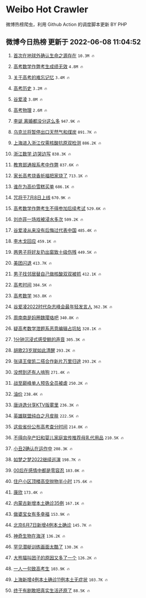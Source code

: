 # Weibo Hot Crawler 



微博热榜爬虫，利用 Github Action 的调度脚本更新 BY PHP 


## 微博今日热榜 更新于 2022-06-08 11:04:52 
1. [首次在地球外确认生命之源存在](https://s.weibo.com/weibo?q=%23%E9%A6%96%E6%AC%A1%E5%9C%A8%E5%9C%B0%E7%90%83%E5%A4%96%E7%A1%AE%E8%AE%A4%E7%94%9F%E5%91%BD%E4%B9%8B%E6%BA%90%E5%AD%98%E5%9C%A8%23&Refer=top) `10.3M 🔥` 

1. [高考数学作弊考生成绩无效](https://s.weibo.com/weibo?q=%23%E9%AB%98%E8%80%83%E6%95%B0%E5%AD%A6%E4%BD%9C%E5%BC%8A%E8%80%83%E7%94%9F%E6%88%90%E7%BB%A9%E6%97%A0%E6%95%88%23&Refer=top) `4.8M 🔥` 

1. [关于高考的难忘记忆](https://s.weibo.com/weibo?q=%23%E5%85%B3%E4%BA%8E%E9%AB%98%E8%80%83%E7%9A%84%E9%9A%BE%E5%BF%98%E8%AE%B0%E5%BF%86%23&Refer=top) `3.4M 🔥` 

1. [高考历史](https://s.weibo.com/weibo?q=%23%E9%AB%98%E8%80%83%E5%8E%86%E5%8F%B2%23&Refer=top) `3.2M 🔥` 

1. [谷爱凌](https://s.weibo.com/weibo?q=%E8%B0%B7%E7%88%B1%E5%87%8C&Refer=top) `3.0M 🔥` 

1. [高考物理](https://s.weibo.com/weibo?q=%23%E9%AB%98%E8%80%83%E7%89%A9%E7%90%86%23&Refer=top) `2.6M 🔥` 

1. [李诞 离婚都没分这么多](https://s.weibo.com/weibo?q=%E6%9D%8E%E8%AF%9E%20%E7%A6%BB%E5%A9%9A%E9%83%BD%E6%B2%A1%E5%88%86%E8%BF%99%E4%B9%88%E5%A4%9A&Refer=top) `947.9K 🔥` 

1. [乌克兰将暂停出口天然气和煤炭](https://s.weibo.com/weibo?q=%23%E4%B9%8C%E5%85%8B%E5%85%B0%E5%B0%86%E6%9A%82%E5%81%9C%E5%87%BA%E5%8F%A3%E5%A4%A9%E7%84%B6%E6%B0%94%E5%92%8C%E7%85%A4%E7%82%AD%23&Refer=top) `891.7K 🔥` 

1. [上海进入浙江仅需核酸抗原双检测](https://s.weibo.com/weibo?q=%23%E4%B8%8A%E6%B5%B7%E8%BF%9B%E5%85%A5%E6%B5%99%E6%B1%9F%E4%BB%85%E9%9C%80%E6%A0%B8%E9%85%B8%E6%8A%97%E5%8E%9F%E5%8F%8C%E6%A3%80%E6%B5%8B%23&Refer=top) `886.2K 🔥` 

1. [浙江数学 边哭边写](https://s.weibo.com/weibo?q=%E6%B5%99%E6%B1%9F%E6%95%B0%E5%AD%A6%20%E8%BE%B9%E5%93%AD%E8%BE%B9%E5%86%99&Refer=top) `838.3K 🔥` 

1. [教育部通报系考中作弊](https://s.weibo.com/weibo?q=%23%E6%95%99%E8%82%B2%E9%83%A8%E9%80%9A%E6%8A%A5%E7%B3%BB%E8%80%83%E4%B8%AD%E4%BD%9C%E5%BC%8A%23&Refer=top) `837.6K 🔥` 

1. [家长高考烧香祈福把家烧了](https://s.weibo.com/weibo?q=%23%E5%AE%B6%E9%95%BF%E9%AB%98%E8%80%83%E7%83%A7%E9%A6%99%E7%A5%88%E7%A6%8F%E6%8A%8A%E5%AE%B6%E7%83%A7%E4%BA%86%23&Refer=top) `713.1K 🔥` 

1. [谁在为高价雪糕买单](https://s.weibo.com/weibo?q=%23%E8%B0%81%E5%9C%A8%E4%B8%BA%E9%AB%98%E4%BB%B7%E9%9B%AA%E7%B3%95%E4%B9%B0%E5%8D%95%23&Refer=top) `686.1K 🔥` 

1. [咒将于7月8日上线](https://s.weibo.com/weibo?q=%23%E5%92%92%E5%B0%86%E4%BA%8E7%E6%9C%888%E6%97%A5%E4%B8%8A%E7%BA%BF%23&Refer=top) `670.9K 🔥` 

1. [高考数学作弊考生不得参加后续考试](https://s.weibo.com/weibo?q=%23%E9%AB%98%E8%80%83%E6%95%B0%E5%AD%A6%E4%BD%9C%E5%BC%8A%E8%80%83%E7%94%9F%E4%B8%8D%E5%BE%97%E5%8F%82%E5%8A%A0%E5%90%8E%E7%BB%AD%E8%80%83%E8%AF%95%23&Refer=top) `529.6K 🔥` 

1. [刘亦菲一场戏被浸水多次](https://s.weibo.com/weibo?q=%23%E5%88%98%E4%BA%A6%E8%8F%B2%E4%B8%80%E5%9C%BA%E6%88%8F%E8%A2%AB%E6%B5%B8%E6%B0%B4%E5%A4%9A%E6%AC%A1%23&Refer=top) `509.2K 🔥` 

1. [谷爱凌从来没有后悔过代表中国](https://s.weibo.com/weibo?q=%23%E8%B0%B7%E7%88%B1%E5%87%8C%E4%BB%8E%E6%9D%A5%E6%B2%A1%E6%9C%89%E5%90%8E%E6%82%94%E8%BF%87%E4%BB%A3%E8%A1%A8%E4%B8%AD%E5%9B%BD%23&Refer=top) `485.4K 🔥` 

1. [李木戈回应](https://s.weibo.com/weibo?q=%23%E6%9D%8E%E6%9C%A8%E6%88%88%E5%9B%9E%E5%BA%94%23&Refer=top) `459.1K 🔥` 

1. [两男子将好友扔出窗致十级伤残](https://s.weibo.com/weibo?q=%23%E4%B8%A4%E7%94%B7%E5%AD%90%E5%B0%86%E5%A5%BD%E5%8F%8B%E6%89%94%E5%87%BA%E7%AA%97%E8%87%B4%E5%8D%81%E7%BA%A7%E4%BC%A4%E6%AE%8B%23&Refer=top) `449.5K 🔥` 

1. [美团闪退](https://s.weibo.com/weibo?q=%E7%BE%8E%E5%9B%A2%E9%97%AA%E9%80%80&Refer=top) `413.7K 🔥` 

1. [男子找邻居替自己做核酸双双被抓](https://s.weibo.com/weibo?q=%23%E7%94%B7%E5%AD%90%E6%89%BE%E9%82%BB%E5%B1%85%E6%9B%BF%E8%87%AA%E5%B7%B1%E5%81%9A%E6%A0%B8%E9%85%B8%E5%8F%8C%E5%8F%8C%E8%A2%AB%E6%8A%93%23&Refer=top) `412.1K 🔥` 

1. [高考时间](https://s.weibo.com/weibo?q=%E9%AB%98%E8%80%83%E6%97%B6%E9%97%B4&Refer=top) `384.5K 🔥` 

1. [高考数学](https://s.weibo.com/weibo?q=%23%E9%AB%98%E8%80%83%E6%95%B0%E5%AD%A6%23&Refer=top) `363.8K 🔥` 

1. [谷爱凌2022时代杂志峰会最年轻发言人](https://s.weibo.com/weibo?q=%23%E8%B0%B7%E7%88%B1%E5%87%8C2022%E6%97%B6%E4%BB%A3%E6%9D%82%E5%BF%97%E5%B3%B0%E4%BC%9A%E6%9C%80%E5%B9%B4%E8%BD%BB%E5%8F%91%E8%A8%80%E4%BA%BA%23&Refer=top) `362.3K 🔥` 

1. [周南南是妈圈魏璎珞吧](https://s.weibo.com/weibo?q=%23%E5%91%A8%E5%8D%97%E5%8D%97%E6%98%AF%E5%A6%88%E5%9C%88%E9%AD%8F%E7%92%8E%E7%8F%9E%E5%90%A7%23&Refer=top) `340.8K 🔥` 

1. [疑高考数学泄题系恶意编辑占坑帖](https://s.weibo.com/weibo?q=%23%E7%96%91%E9%AB%98%E8%80%83%E6%95%B0%E5%AD%A6%E6%B3%84%E9%A2%98%E7%B3%BB%E6%81%B6%E6%84%8F%E7%BC%96%E8%BE%91%E5%8D%A0%E5%9D%91%E5%B8%96%23&Refer=top) `328.1K 🔥` 

1. [1分钟沉浸式感受鲸的声音](https://s.weibo.com/weibo?q=%231%E5%88%86%E9%92%9F%E6%B2%89%E6%B5%B8%E5%BC%8F%E6%84%9F%E5%8F%97%E9%B2%B8%E7%9A%84%E5%A3%B0%E9%9F%B3%23&Refer=top) `305.3K 🔥` 

1. [胡歌23岁就如此清醒](https://s.weibo.com/weibo?q=%23%E8%83%A1%E6%AD%8C23%E5%B2%81%E5%B0%B1%E5%A6%82%E6%AD%A4%E6%B8%85%E9%86%92%23&Refer=top) `293.2K 🔥` 

1. [张译王俊凯二搭合作新片万里归途](https://s.weibo.com/weibo?q=%23%E5%BC%A0%E8%AF%91%E7%8E%8B%E4%BF%8A%E5%87%AF%E4%BA%8C%E6%90%AD%E5%90%88%E4%BD%9C%E6%96%B0%E7%89%87%E4%B8%87%E9%87%8C%E5%BD%92%E9%80%94%23&Refer=top) `293.2K 🔥` 

1. [没想到还有人啃狗](https://s.weibo.com/weibo?q=%23%E6%B2%A1%E6%83%B3%E5%88%B0%E8%BF%98%E6%9C%89%E4%BA%BA%E5%95%83%E7%8B%97%23&Refer=top) `271.4K 🔥` 

1. [战至巅峰单人预告全员被虐](https://s.weibo.com/weibo?q=%23%E6%88%98%E8%87%B3%E5%B7%85%E5%B3%B0%E5%8D%95%E4%BA%BA%E9%A2%84%E5%91%8A%E5%85%A8%E5%91%98%E8%A2%AB%E8%99%90%23&Refer=top) `250.2K 🔥` 

1. [油价](https://s.weibo.com/weibo?q=%E6%B2%B9%E4%BB%B7&Refer=top) `238.4K 🔥` 

1. [唐诗逸分享KTV版雾里](https://s.weibo.com/weibo?q=%23%E5%94%90%E8%AF%97%E9%80%B8%E5%88%86%E4%BA%ABKTV%E7%89%88%E9%9B%BE%E9%87%8C%23&Refer=top) `236.3K 🔥` 

1. [英雄联盟纯白之月皮肤](https://s.weibo.com/weibo?q=%23%E8%8B%B1%E9%9B%84%E8%81%94%E7%9B%9F%E7%BA%AF%E7%99%BD%E4%B9%8B%E6%9C%88%E7%9A%AE%E8%82%A4%23&Refer=top) `222.5K 🔥` 

1. [这些省份公布高考查分时间](https://s.weibo.com/weibo?q=%23%E8%BF%99%E4%BA%9B%E7%9C%81%E4%BB%BD%E5%85%AC%E5%B8%83%E9%AB%98%E8%80%83%E6%9F%A5%E5%88%86%E6%97%B6%E9%97%B4%23&Refer=top) `214.0K 🔥` 

1. [不得向孕产妇和婴儿家庭宣传推荐母乳代用品](https://s.weibo.com/weibo?q=%23%E4%B8%8D%E5%BE%97%E5%90%91%E5%AD%95%E4%BA%A7%E5%A6%87%E5%92%8C%E5%A9%B4%E5%84%BF%E5%AE%B6%E5%BA%AD%E5%AE%A3%E4%BC%A0%E6%8E%A8%E8%8D%90%E6%AF%8D%E4%B9%B3%E4%BB%A3%E7%94%A8%E5%93%81%23&Refer=top) `210.5K 🔥` 

1. [小丑2确认在运作中](https://s.weibo.com/weibo?q=%23%E5%B0%8F%E4%B8%912%E7%A1%AE%E8%AE%A4%E5%9C%A8%E8%BF%90%E4%BD%9C%E4%B8%AD%23&Refer=top) `208.3K 🔥` 

1. [如梦之梦2022继续巡演](https://s.weibo.com/weibo?q=%23%E5%A6%82%E6%A2%A6%E4%B9%8B%E6%A2%A62022%E7%BB%A7%E7%BB%AD%E5%B7%A1%E6%BC%94%23&Refer=top) `198.7K 🔥` 

1. [00后在感情中都是零容忍](https://s.weibo.com/weibo?q=%2300%E5%90%8E%E5%9C%A8%E6%84%9F%E6%83%85%E4%B8%AD%E9%83%BD%E6%98%AF%E9%9B%B6%E5%AE%B9%E5%BF%8D%23&Refer=top) `183.0K 🔥` 

1. [住户小区顶楼高空抛物半小时](https://s.weibo.com/weibo?q=%23%E4%BD%8F%E6%88%B7%E5%B0%8F%E5%8C%BA%E9%A1%B6%E6%A5%BC%E9%AB%98%E7%A9%BA%E6%8A%9B%E7%89%A9%E5%8D%8A%E5%B0%8F%E6%97%B6%23&Refer=top) `175.6K 🔥` 

1. [康欣](https://s.weibo.com/weibo?q=%E5%BA%B7%E6%AC%A3&Refer=top) `173.4K 🔥` 

1. [内蒙古新增本土确诊35例](https://s.weibo.com/weibo?q=%23%E5%86%85%E8%92%99%E5%8F%A4%E6%96%B0%E5%A2%9E%E6%9C%AC%E5%9C%9F%E7%A1%AE%E8%AF%8A35%E4%BE%8B%23&Refer=top) `167.1K 🔥` 

1. [做婆宝女有多幸福](https://s.weibo.com/weibo?q=%23%E5%81%9A%E5%A9%86%E5%AE%9D%E5%A5%B3%E6%9C%89%E5%A4%9A%E5%B9%B8%E7%A6%8F%23&Refer=top) `153.9K 🔥` 

1. [北京6月7日新增4例本土确诊](https://s.weibo.com/weibo?q=%23%E5%8C%97%E4%BA%AC6%E6%9C%887%E6%97%A5%E6%96%B0%E5%A2%9E4%E4%BE%8B%E6%9C%AC%E5%9C%9F%E7%A1%AE%E8%AF%8A%23&Refer=top) `145.7K 🔥` 

1. [神奇生物在海洋](https://s.weibo.com/weibo?q=%23%E7%A5%9E%E5%A5%87%E7%94%9F%E7%89%A9%E5%9C%A8%E6%B5%B7%E6%B4%8B%23&Refer=top) `136.2K 🔥` 

1. [罕见潜艇训练画面太酷了](https://s.weibo.com/weibo?q=%23%E7%BD%95%E8%A7%81%E6%BD%9C%E8%89%87%E8%AE%AD%E7%BB%83%E7%94%BB%E9%9D%A2%E5%A4%AA%E9%85%B7%E4%BA%86%23&Refer=top) `130.3K 🔥` 

1. [大熊猫叫团子的原因又多了一个](https://s.weibo.com/weibo?q=%23%E5%A4%A7%E7%86%8A%E7%8C%AB%E5%8F%AB%E5%9B%A2%E5%AD%90%E7%9A%84%E5%8E%9F%E5%9B%A0%E5%8F%88%E5%A4%9A%E4%BA%86%E4%B8%80%E4%B8%AA%23&Refer=top) `126.2K 🔥` 

1. [一人一句致高考生](https://s.weibo.com/weibo?q=%23%E4%B8%80%E4%BA%BA%E4%B8%80%E5%8F%A5%E8%87%B4%E9%AB%98%E8%80%83%E7%94%9F%23&Refer=top) `103.9K 🔥` 

1. [上海新增4例本土确诊11例本土无症状](https://s.weibo.com/weibo?q=%23%E4%B8%8A%E6%B5%B7%E6%96%B0%E5%A2%9E4%E4%BE%8B%E6%9C%AC%E5%9C%9F%E7%A1%AE%E8%AF%8A11%E4%BE%8B%E6%9C%AC%E5%9C%9F%E6%97%A0%E7%97%87%E7%8A%B6%23&Refer=top) `103.7K 🔥` 

1. [终于有剧敢把真实生活还原了](https://s.weibo.com/weibo?q=%23%E7%BB%88%E4%BA%8E%E6%9C%89%E5%89%A7%E6%95%A2%E6%8A%8A%E7%9C%9F%E5%AE%9E%E7%94%9F%E6%B4%BB%E8%BF%98%E5%8E%9F%E4%BA%86%23&Refer=top) `88.5K 🔥` 

